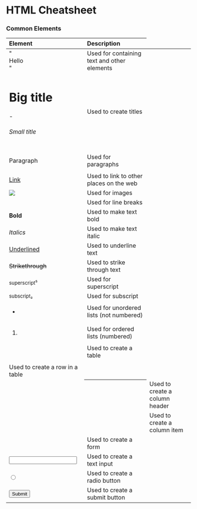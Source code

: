 # HTML Cheatsheet

### Common Elements

| Element                                                  | Description                                   |
|:-------------------------------------------------------- |:----------------------------------------------|
| "<div>Hello</div>"                                       | Used for containing text and other elements   |
| <h1>Big title</h1> - <h6>Small title</h6>                | Used to create titles                         |
| <p>Paragraph</p>                                         | Used for paragraphs                           |
| <a href=”/google.com”>Link</a>                           | Used to link to other places on the web       |
| <img src=”/image.png” />                                 | Used for images                               |
| <br/>                                                    | Used for line breaks                          |
| <strong>**Bold**</strong>                                | Used to make text bold                        |
| <em>*Italics*</em>                                       | Used to make text italic                      |
| <u>Underlined</u>                                        | Used to underline text                        |
| <del>Strikethrough</del>                                 | Used to strike through text                   |
| <sup>superscript⁵</sup>                                  | Used for superscript                          |
| <sub>subscript₂</sub>                                    | Used for subscript                            |
| <ul><li></li></ul>                                       | Used for unordered lists (not numbered)       |
| <ol><li></li></ol>                                       | Used for ordered lists (numbered)             |
| <table></table>                                          | Used to create a table                        |
| <tr></tr>                                                | Used to create a row in a table               |
| <th></th>                                                | Used to create a column header                |
| <td></td>                                                | Used to create a column item                  |
| <form action=”/server/endpoint” method=”post”></form>    | Used to create a form                         |
| <input type="text" name="full_name">                     | Used to create a text input                   |
| <input type="radio" name="male    ">                     | Used to create a radio button                 |
| <input type="submit" value="Submit">                     | Used to create a submit button                |
 
